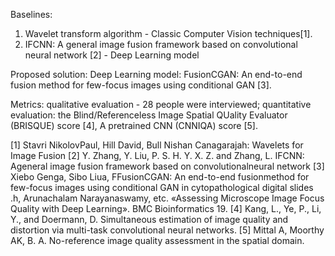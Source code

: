 Baselines:  
1) Wavelet transform algorithm - Classic Computer Vision techniques[1].
2) IFCNN: A general image fusion
 framework based on convolutional
 neural network [2] - Deep Learning model

Proposed solution: Deep Learning model:
FusionCGAN: An end-to-end fusion method
for few-focus images using conditional GAN [3].

Metrics: 
qualitative evaluation - 28 people were interviewed;
quantitative evaluation: the Blind/Referenceless Image Spatial QUality Evaluator (BRISQUE) score [4], A pretrained CNN (CNNIQA) score [5].

[1] Stavri NikolovPaul, Hill David, Bull Nishan Canagarajah: Wavelets for Image Fusion
[2] Y. Zhang, Y. Liu, P. S. H. Y. X. Z. and Zhang, L. IFCNN: Ageneral image fusion framework based on convolutionalneural network
[3] Xiebo Genga, Sibo Liua, FFusionCGAN: An end-to-end fusionmethod for few-focus images using conditional GAN in cytopathological digital slides .h, Arunachalam Narayanaswamy, etc. «Assessing Microscope Image Focus Quality with Deep Learning». BMC Bioinformatics 19.
[4] Kang, L., Ye, P., Li, Y., and Doermann, D.  Simultaneous estimation of image quality and distortion via multi-task convolutional neural networks.
[5] Mittal A, Moorthy AK, B. A. No-reference image quality assessment in the spatial domain.
